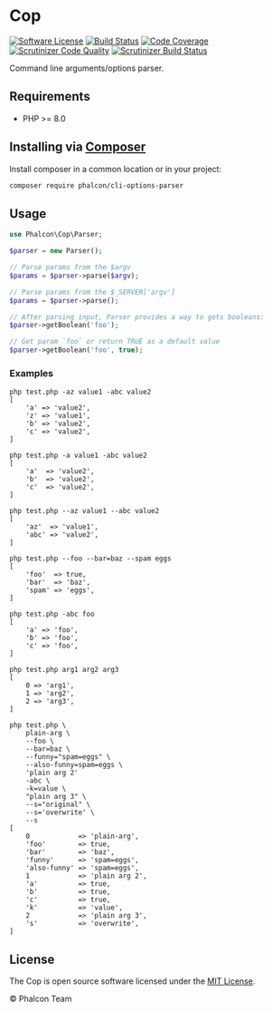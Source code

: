 # Cop


[![Software License](https://img.shields.io/badge/license-BSD--3-brightgreen.svg)](https://github.com/phalcon/cli-options-parser/blob/master/LICENSE)
[![Build Status](https://travis-ci.org/phalcon/cli-options-parser.svg?branch=master)](https://travis-ci.org/phalcon/cli-options-parser)
[![Code Coverage](https://codecov.io/gh/phalcon/cli-options-parser/branch/master/graph/badge.svg)](https://codecov.io/gh/phalcon/cli-options-parser)
[![Scrutinizer Code Quality](https://scrutinizer-ci.com/g/phalcon/cli-options-parser/badges/quality-score.png?b=master)](https://scrutinizer-ci.com/g/phalcon/cli-options-parser/?branch=master)
[![Scrutinizer Build Status](https://scrutinizer-ci.com/g/phalcon/cli-options-parser/badges/build.png?b=master)](https://scrutinizer-ci.com/g/phalcon/cli-options-parser/build-status/master)

Command line arguments/options parser.

## Requirements

* PHP >= 8.0

## Installing via [Composer](https://getcomposer.org)

Install composer in a common location or in your project:

```bash
composer require phalcon/cli-options-parser
```

## Usage

```php
use Phalcon\Cop\Parser;

$parser = new Parser();

// Parse params from the $argv
$params = $parser->parse($argv);

// Parse params from the $_SERVER['argv']
$params = $parser->parse();

// After parsing input, Parser provides a way to gets booleans:
$parser->getBoolean('foo');

// Get param `foo` or return TRUE as a default value
$parser->getBoolean('foo', true);
```

### Examples

```
php test.php -az value1 -abc value2
[
    'a' => 'value2',
    'z' => 'value1',
    'b' => 'value2',
    'c' => 'value2',
]

php test.php -a value1 -abc value2
[
    'a'  => 'value2',
    'b'  => 'value2',
    'c'  => 'value2',
]

php test.php --az value1 --abc value2
[
    'az'  => 'value1',
    'abc' => 'value2',
]

php test.php --foo --bar=baz --spam eggs
[
    'foo'  => true,
    'bar'  => 'baz',
    'spam' => 'eggs',
]

php test.php -abc foo
[
    'a' => 'foo',
    'b' => 'foo',
    'c' => 'foo',
]

php test.php arg1 arg2 arg3
[
    0 => 'arg1',
    1 => 'arg2',
    2 => 'arg3',
]

php test.php \
    plain-arg \
    --foo \
    --bar=baz \
    --funny="spam=eggs" \
    --also-funny=spam=eggs \
    'plain arg 2'
    -abc \
    -k=value \
    "plain arg 3" \
    --s="original" \
    --s='overwrite' \
    --s
[
    0            => 'plain-arg',
    'foo'        => true,
    'bar'        => 'baz',
    'funny'      => 'spam=eggs',
    'also-funny' => 'spam=eggs',
    1            => 'plain arg 2',
    'a'          => true,
    'b'          => true,
    'c'          => true,
    'k'          => 'value',
    2            => 'plain arg 3',
    's'          => 'overwrite',
]
```

## License

The Cop is open source software licensed under the [MIT License](https://github.com/phalcon/cli-options-parser/blob/master/LICENSE).

© Phalcon Team
